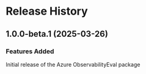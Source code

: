 # Release History
    
## 1.0.0-beta.1 (2025-03-26)

### Features Added

Initial release of the Azure ObservabilityEval package
